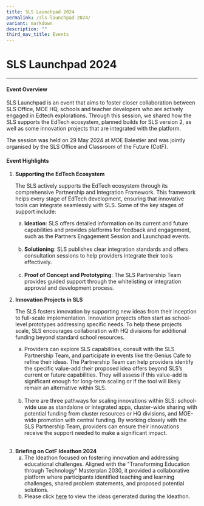 ```yaml
---
title: SLS Launchpad 2024
permalink: /sls-launchpad-2024/
variant: markdown
description: ""
third_nav_title: Events
---
```

<h1>SLS Launchpad 2024</h1>
<hr>
<h4>Event Overview</h4>
<p>
	SLS Launchpad is an event that aims to foster closer collaboration between SLS Office, MOE HQ, schools and teacher developers who are actively engaged in Edtech explorations. Through this session, we shared how the SLS supports the EdTech ecosystem, planned builds for SLS version 2, as well as some innovation projects that are integrated with the platform.
</p>
<p>
	The session was held on 29 May 2024 at MOE Balestier and was jointly organised by the SLS Office and Classroom of the Future (CotF). 
</p>

<h4>Event Highlights</h4>
<ol>
<li><strong>Supporting the EdTech Ecosystem</strong>
<br>
<p>The SLS actively supports the EdTech ecosystem through its comprehensive Partnership and Integration Framework. This framework helps every stage of EdTech development, ensuring that innovative tools can integrate seamlessly with SLS. Some of the key stages of support include:
</p>
	<ol style="list-style-type: lower-alpha;">
	<li><strong>Ideation</strong>:&nbsp;SLS offers detailed information on its current and future capabilities and provides platforms for feedback and engagement, such as the Partners Engagement Session and Launchpad events.&nbsp;
	</li>&nbsp;
	<li><strong>Solutioning</strong>:&nbsp;SLS publishes clear integration standards and offers consultation sessions to help providers integrate their tools effectively.&nbsp;
	</li>&nbsp;
	<li><strong>Proof of Concept and Prototyping</strong>:&nbsp;The SLS Partnership Team provides guided support through the whitelisting or integration approval and development process.&nbsp;
	</li>
</ol>
<p></p>
</li>
<li><strong>Innovation Projects in SLS</strong>
<p>The SLS fosters innovation by supporting new ideas from their inception to full-scale implementation. Innovation projects often start as school-level prototypes addressing specific needs. To help these projects scale, SLS encourages collaboration with HQ divisions for additional funding beyond standard school resources.
</p>
	<ol style="list-style-type: lower-alpha;">
	<li>Providers can explore SLS capabilities, consult with the SLS Partnership Team, and participate in events like the Genius Cafe to refine their ideas. The Partnership Team can help providers identify the specific value-add their proposed idea offers beyond SLS’s current or future capabilities. They will assess if this value-add is significant enough for long-term scaling or if the tool will likely remain an alternative within SLS.&nbsp;
	</li>&nbsp;
	<li>There are three pathways for scaling innovations within SLS: school-wide use as standalone or integrated apps, cluster-wide sharing with potential funding from cluster resources or HQ divisions, and MOE-wide promotion with central funding. By working closely with the SLS Partnership Team, providers can ensure their innovations receive the support needed to make a significant impact.&nbsp;
	</li>
	</ol>
<p></p>&nbsp;
</li><li><strong>Briefing on CotF Ideathon 2024&nbsp;
</strong>
<br>
<ol style="list-style-type: lower-alpha;">
	<li>The Ideathon focused on fostering innovation and addressing educational challenges. Aligned with the "Transforming Education through Technology" Masterplan 2030, it provided a collaborative platform where participants identified teaching and learning challenges, shared problem statements, and proposed potential solutions.
</li>
<li>Please click <a href="launchpad.gov.sg/ideathon">here</a>&nbsp;to view the ideas generated during the Ideathon.
	</li>
</ol>
</li>
</ol>